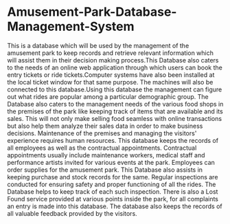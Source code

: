 # Amusement-Park-Database-Management-System
This is a database which will be used by the management of the amusement park to keep
records and retrieve relevant information which will assist them in their decision making
process.This Database also caters to the needs of an online web application through which
users can book the entry tickets or ride tickets.Computer systems have also been installed
at the local ticket window for that same purpose. The machines will also be connected to
this database.Using this database the management can figure out what rides are popular
among a particular demographic group. The Database also caters to the management needs
of the various food shops in the premises of the park like keeping track of items that are
available and its sales. This will not only make selling food seamless with online
transactions but also help them analyze their sales data in order to make business
decisions. Maintenance of the premises and managing the visitors' experience requires
human resources. This database keeps the records of all employees as well as the
contractual appointments. Contractual appointments usually include maintenance workers,
medical staff and performance artists invited for various events at the park. Employees can
order supplies for the amusement park. This Database also assists in keeping purchase and
stock records for the same. Regular inspections are conducted for ensuring safety and
proper functioning of all the rides. The Database helps to keep track of each such
inspection. There is also a Lost Found service provided at various points inside the park,
for all complaints an entry is made into this database. The database also keeps the records
of all valuable feedback provided by the visitors.
